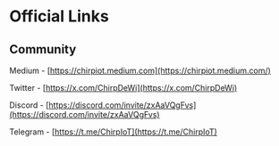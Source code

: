 # Official Links

## Community

Medium - [https://chirpiot.medium.com](https://chirpiot.medium.com/)

Twitter - [https://x.com/ChirpDeWi](https://x.com/ChirpDeWi)

Discord - [https://discord.com/invite/zxAaVQgFvs](https://discord.com/invite/zxAaVQgFvs)

Telegram - [https://t.me/ChirpIoT](https://t.me/ChirpIoT)
